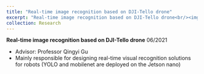 ```yaml
---
title: "Real-time image recognition based on DJI-Tello drone"
excerpt: "Real-time image recognition based on DJI-Tello drone<br/><img src='/images/DJI.png'>"
collection: Research
---
```


**Real-time image recognition based on DJI-Tello drone** 06/2021
* Advisor: Professor Qingyi Gu
* Mainly responsible for designing real-time visual recognition solutions for robots (YOLO and mobilenet are deployed on the Jetson nano)
